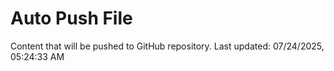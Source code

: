 # Auto Push File

Content that will be pushed to GitHub repository.
Last updated: 07/24/2025, 05:24:33 AM
